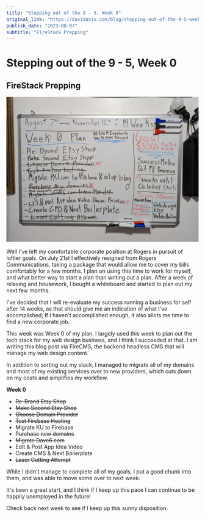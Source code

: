 ```yaml
---
title: "Stepping out of the 9 - 5, Week 0"
original_link: "https://davidasix.com/blog/stepping-out-of-the-9-5-week-0"
publish_date: "2023-08-07"
subtitle: "FireStack Prepping"
---
```


# Stepping out of the 9 - 5, Week 0

## FireStack Prepping

![Header image](./images/board_9871ce1b5b.jpg)

Well I've left my comfortable corporate position at Rogers in pursuit of loftier goals. On July 21st I effectively resigned from Rogers Communications, taking a package that would allow me to cover my bills comfortably for a few months. I plan on using this time to work for myself, and what better way to start a plan than writing out a plan. After a week of relaxing and housework, I bought a whiteboard and started to plan out my next few months.

I've decided that I will re-evaluate my success running a business for self after 14 weeks, as that should give me an indication of what I've accomplished; If I haven't accomplished enough, it also allots me time to find a new corporate job.

This week was Week 0 of my plan. I largely used this week to plan out the tech stack for my web design business, and I think I succeeded at that. I am writing this blog post via FireCMS, the backend headless CMS that will manage my web design content.

In addition to sorting out my stack, I managed to migrate all of my domains and most of my existing services over to new providers, which cuts down on my costs and simplifies my workflow.

**Week 0**

- ~~Re-Brand Etsy Shop~~
- ~~Make Second Etsy Shop~~
- ~~Choose Domain Provider~~
- ~~Test Firebase Hosting~~
- Migrate KU to Firebase
- ~~Purchase new domains~~
- ~~Migrate Dave6.com~~
- Edit & Post App Idea Video
- Create CMS & Next Boilerplate
- ~~Laser Cutting Attempt~~

While I didn't manage to complete all of my goals, I put a good chunk into them, and was able to move some over to next week.

It's been a great start, and I think if I keep up this pace I can continue to be happily unemployed in the future!

Check back next week to see if I keep up this sunny disposition.